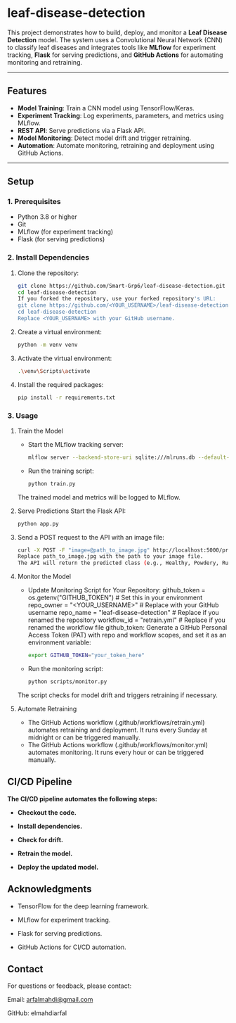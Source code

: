 # leaf-disease-detection

This project demonstrates how to build, deploy, and monitor a **Leaf Disease Detection** model. The system uses a Convolutional Neural Network (CNN) to classify leaf diseases and integrates tools like **MLflow** for experiment tracking, **Flask** for serving predictions, and **GitHub Actions** for automating monitoring and retraining.

---

## **Features**

- **Model Training**: Train a CNN model using TensorFlow/Keras.
- **Experiment Tracking**: Log experiments, parameters, and metrics using MLflow.
- **REST API**: Serve predictions via a Flask API.
- **Model Monitoring**: Detect model drift and trigger retraining.
- **Automation**: Automate monitoring, retraining and deployment using GitHub Actions.

---

## **Setup**

### **1. Prerequisites**
- Python 3.8 or higher
- Git
- MLflow (for experiment tracking)
- Flask (for serving predictions)

### **2. Install Dependencies**
1. Clone the repository:
      ```bash
      git clone https://github.com/Smart-Grp6/leaf-disease-detection.git
      cd leaf-disease-detection
   If you forked the repository, use your forked repository's URL:
      git clone https://github.com/<YOUR_USERNAME>/leaf-disease-detection.git
      cd leaf-disease-detection
   Replace <YOUR_USERNAME> with your GitHub username.

1. Create a virtual environment:
   ```bash
   python -m venv venv

2. Activate the virtual environment:
   ```bash
   .\venv\Scripts\activate

3. Install the required packages:
   ```bash
   pip install -r requirements.txt

### **3. Usage**
1. Train the Model
   - Start the MLflow tracking server:
      ```bash
      mlflow server --backend-store-uri sqlite:///mlruns.db --default-artifact-root ./mlruns

   - Run the training script:
      ```bash
      python train.py
   The trained model and metrics will be logged to MLflow.

2. Serve Predictions
   Start the Flask API:
      ```bash
      python app.py

3. Send a POST request to the API with an image file:
      ```bash
      curl -X POST -F "image=@path_to_image.jpg" http://localhost:5000/predict
   Replace path_to_image.jpg with the path to your image file.
   The API will return the predicted class (e.g., Healthy, Powdery, Rust).

4. Monitor the Model
   - Update Monitoring Script for Your Repository:
      github_token = os.getenv("GITHUB_TOKEN")  # Set this in your environment
      repo_owner = "<YOUR_USERNAME>"           # Replace with your GitHub username
      repo_name = "leaf-disease-detection"     # Replace if you renamed the repository
      workflow_id = "retrain.yml"              # Replace if you renamed the workflow file
   github_token: Generate a GitHub Personal Access Token (PAT) with repo and workflow scopes, and set it as an environment variable:
      ```bash
      export GITHUB_TOKEN="your_token_here"
   - Run the monitoring script:
      ```bash
      python scripts/monitor.py
   The script checks for model drift and triggers retraining if necessary.

5. Automate Retraining
   - The GitHub Actions workflow (.github/workflows/retrain.yml) automates retraining and deployment. It runs every Sunday at midnight or can be triggered manually.
   - The GitHub Actions workflow (.github/workflows/monitor.yml) automates monitoring. It runs every hour or can be triggered manually.

## **CI/CD Pipeline**
**The CI/CD pipeline automates the following steps:**

   - **Checkout the code.**

   - **Install dependencies.**

   - **Check for drift.**

   - **Retrain the model.**

   - **Deploy the updated model.**


## **Acknowledgments**
   - TensorFlow for the deep learning framework.

   - MLflow for experiment tracking.

   - Flask for serving predictions.

   - GitHub Actions for CI/CD automation.

## **Contact**
For questions or feedback, please contact:

Email: arfalmahdi@gmail.com

GitHub: elmahdiarfal
